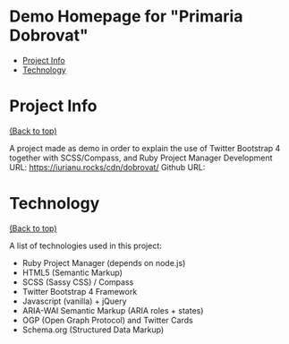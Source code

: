 # Demo Homepage for "Primaria Dobrovat"

- [Project Info](#project-info)
- [Technology](#technology)

# Project Info
[(Back to top)](#table-of-contents)

A project made as demo in order to explain the use of Twitter Bootstrap 4 together with SCSS/Compass, and Ruby Project Manager
Development URL: https://iurianu.rocks/cdn/dobrovat/
Github URL: 

# Technology
[(Back to top)](#table-of-contents)

A list of technologies used in this project:
- Ruby Project Manager (depends on node.js)
- HTML5 (Semantic Markup)
- SCSS (Sassy CSS) / Compass
- Twitter Bootstrap 4 Framework
- Javascript (vanilla) + jQuery
- ARIA-WAI Semantic Markup (ARIA roles + states)
- OGP (Open Graph Protocol) and Twitter Cards
- Schema.org (Structured Data Markup)